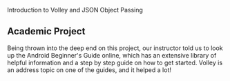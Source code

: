 Introduction to Volley and JSON Object Passing

Academic Project
--------------------------------------------------
Being thrown into the deep end on this project,
our instructor told us to look up the Android Beginner's Guide online,
which has an extensive library of helpful information and a step by step
guide on how to get started. Volley is an address topic on one of the 
guides, and it helped a lot!

